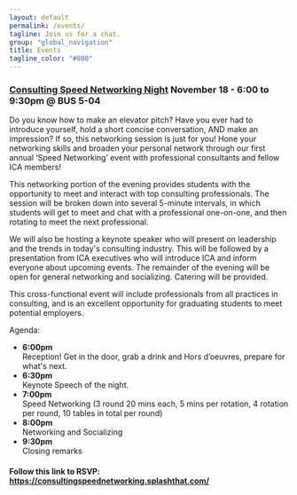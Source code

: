 ```yaml
---
layout: default
permalink: /events/
tagline: Join us for a chat.
group: "global_navigation"
title: Events
tagline_color: "#800"
---
```


### [Consulting Speed Networking Night](https://www.facebook.com/events/1625718124358104/) November 18 - 6:00 to 9:30pm @ BUS 5-04


Do you know how to make an elevator pitch? Have you ever had to introduce yourself, hold a short concise conversation, AND make an impression? If so, this networking session is just for you! Hone your networking skills and broaden your personal network through our first annual ‘Speed Networking’ event with professional consultants and fellow ICA members!

This networking portion of the evening provides students with the opportunity to meet and interact with top consulting professionals. The session will be broken down into several 5-minute intervals, in which students will get to meet and chat with a professional one-on-one, and then rotating to meet the next professional.

We will also be hosting a keynote speaker who will present on leadership and the trends in today's consulting industry. This will be followed by a presentation from ICA executives who will introduce ICA and inform everyone about upcoming events. The remainder of the evening will be open for general networking and socializing. Catering will be provided.

This cross-functional event will include professionals from all practices in consulting, and is an excellent opportunity for graduating students to meet potential employers.

Agenda:
<ul>
<li><b>6:00pm</b></li> Reception! Get in the door, grab a drink and Hors d’oeuvres, prepare for what's next.
<li><b>6:30pm</b></li> Keynote Speech of the night.
<li><b>7:00pm</b></li> Speed Networking (3 round 20 mins each, 5 mins per rotation, 4 rotation per round, 10 tables in total per round)
<li><b>8:00pm</b></li> Networking and Socializing
<li><b>9:30pm</b></li> Closing remarks
</ul>

#### Follow this link to RSVP: https://consultingspeednetworking.splashthat.com/ 


